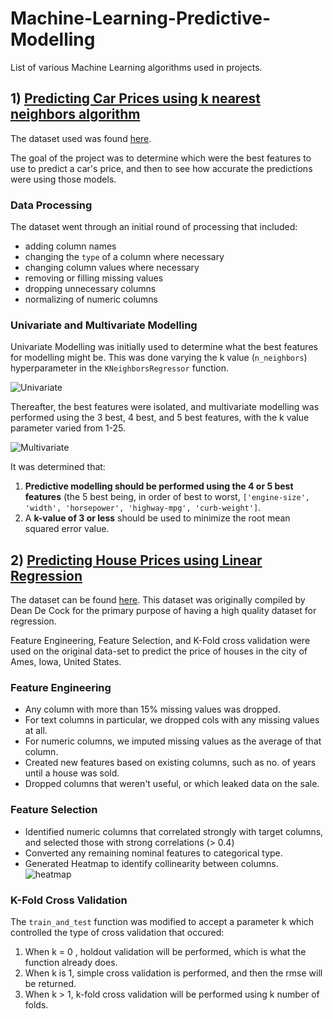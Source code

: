 # Machine-Learning-Predictive-Modelling
List of various Machine Learning algorithms used in projects. 

## 1) [Predicting Car Prices using k nearest neighbors algorithm](https://github.com/SphericalSilver/Machine-Learning-Predictive-Modelling/blob/master/k%20nearest%20neighbors%20car%20price%20prediction.ipynb)

The dataset used was found [here](https://archive.ics.uci.edu/ml/machine-learning-databases/autos/imports-85.data).

The goal of the project was to determine which were the best features to use to predict a car's price, and then to see how accurate the predictions were using those models.

### Data Processing

The dataset went through an initial round of processing that included:

- adding column names
- changing the `type` of a column where necessary
- changing column values where necessary
- removing or filling missing values
- dropping unnecessary columns
- normalizing of numeric columns

### Univariate and Multivariate Modelling

Univariate Modelling was initially used to determine what the best features for modelling might be. This was done varying the k value (`n_neighbors`) hyperparameter in the `KNeighborsRegressor` function. 

![Univariate](https://i.gyazo.com/e332850a3ed67cbc5dd867922ea15587.png)

Thereafter, the best features were isolated, and multivariate modelling was performed using the 3 best, 4 best, and 5 best features, with the k value parameter varied from 1-25.

![Multivariate](https://i.gyazo.com/f7f51ed7e83a8fe005a8086b2af4bbc1.png)

It was determined that:

1. **Predictive modelling should be performed using the 4 or 5 best features** (the 5 best being, in order of best to worst, `['engine-size', 'width', 'horsepower', 'highway-mpg', 'curb-weight']`.
2. A **k-value of 3 or less** should be used to minimize the root mean squared error value.

## 2) [Predicting House Prices using Linear Regression](https://github.com/SphericalSilver/Machine-Learning-Predictive-Modelling/blob/master/Linear%2BRegression%2B-%2BPredicting%2BHouse%2BPrices.ipynb)

The dataset can be found [here](https://dsserver-prod-resources-1.s3.amazonaws.com/235/AmesHousing.txt). This dataset was originally compiled by Dean De Cock for the primary purpose of having a high quality dataset for regression.

Feature Engineering, Feature Selection, and K-Fold cross validation were used on the original data-set to predict the price of houses in the city of Ames, Iowa, United States.

### Feature Engineering
 
- Any column with more than 15% missing values was dropped.
- For text columns in particular, we dropped cols with any missing values at all.
- For numeric columns, we imputed missing values as the average of that column.
- Created new features based on existing columns, such as no. of years until a house was sold.
- Dropped columns that weren't useful, or which leaked data on the sale.

### Feature Selection

- Identified numeric columns that correlated strongly with target columns, and selected those with strong correlations (> 0.4)
- Converted any remaining nominal features to categorical type.
- Generated Heatmap to identify collinearity between columns. 
![heatmap](https://i.gyazo.com/ad9c4e6e5fae91633fe67646ec689aaf.png)

### K-Fold Cross Validation

The `train_and_test` function was modified to accept a parameter k which controlled the type of cross validation that occured:

1. When k = 0 , holdout validation will be performed, which is what the function already does.
2. When k is 1, simple cross validation is performed, and then the rmse will be returned.
3. When k > 1, k-fold cross validation will be performed using k number of folds.
